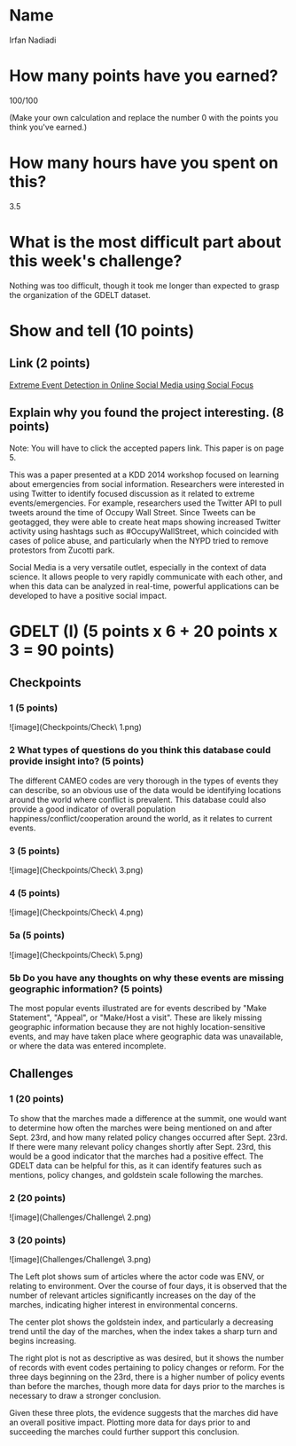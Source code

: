 # Name

Irfan Nadiadi

# How many points have you earned?

100/100

(Make your own calculation and replace the number 0 with the points you think you've earned.)

# How many hours have you spent on this?

3.5

# What is the most difficult part about this week's challenge?

Nothing was too difficult, though it took me longer than expected to grasp the organization of the GDELT dataset.

# Show and tell (10 points)

## Link (2 points)

[Extreme Event Detection in Online Social Media using Social Focus](https://sites.google.com/site/kddlesi2014/program/papers)

## Explain why you found the project interesting. (8 points)

Note: You will have to click the accepted papers link. This paper is on page 5.

This was a paper presented at a KDD 2014 workshop focused on learning about emergencies from social information. Researchers were interested in using Twitter to identify focused discussion as it related to extreme events/emergencies. For example, researchers used the Twitter API to pull tweets around the time of Occupy Wall Street. Since Tweets can be geotagged, they were able to create heat maps showing increased Twitter activity using hashtags such as #OccupyWallStreet, which coincided with cases of police abuse, and particularly when the NYPD tried to remove protestors from Zucotti park.

Social Media is a very versatile outlet, especially in the context of data science. It allows people to very rapidly communicate with each other, and when this data can be analyzed in real-time, powerful applications can be developed to have a positive social impact.

# GDELT (I) (5 points x 6 + 20 points x 3 = 90 points)

## Checkpoints

### 1 (5 points)

![image](Checkpoints/Check\ 1.png)

### 2 What types of questions do you think this database could provide insight into? (5 points)

The different CAMEO codes are very thorough in the types of events they can describe, so an obvious use of the data would be identifying locations around the world where conflict is prevalent. This database could also provide a good indicator of overall population happiness/conflict/cooperation around the world, as it relates to current events.

### 3 (5 points)

![image](Checkpoints/Check\ 3.png)

### 4 (5 points)

![image](Checkpoints/Check\ 4.png)

### 5a (5 points)

![image](Checkpoints/Check\ 5.png)

### 5b Do you have any thoughts on why these events are missing geographic information? (5 points)

The most popular events illustrated are for events described by "Make Statement", "Appeal", or "Make/Host a visit". These are likely missing geographic information because they are not highly location-sensitive events, and may have taken place where geographic data was unavailable, or where the data was entered incomplete.

## Challenges

### 1 (20 points)

To show that the marches made a difference at the summit, one would want to determine how often the marches were being mentioned on and after Sept. 23rd, and how many related policy changes occurred after Sept. 23rd. If there were many relevant policy changes shortly after Sept. 23rd, this would be a good indicator that the marches had a positive effect.
The GDELT data can be helpful for this, as it can identify features such as mentions, policy changes, and goldstein scale following the marches.

### 2 (20 points)

![image](Challenges/Challenge\ 2.png)

### 3 (20 points)

![image](Challenges/Challenge\ 3.png)

The Left plot shows sum of articles where the actor code was ENV, or relating to environment. Over the course of four days, it is observed that the number of relevant articles significantly increases on the day of the marches, indicating higher interest in environmental concerns.

The center plot shows the goldstein index, and particularly a decreasing trend until the day of the marches, when the index takes a sharp turn and begins increasing.

The right plot is not as descriptive as was desired, but it shows the number of records with event codes pertaining to policy changes or reform. For the three days beginning on the 23rd, there is a higher number of policy events than before the marches, though more data for days prior to the marches is necessary to draw a stronger conclusion.

Given these three plots, the evidence suggests that the marches did have an overall positive impact. Plotting more data for days prior to and succeeding the marches could further support this conclusion.
